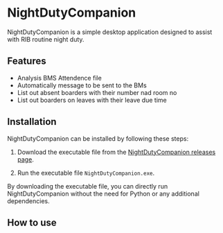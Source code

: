 # NightDutyCompanion

NightDutyCompanion is a simple desktop application designed to assist with RIB routine night duty.

## Features

- Analysis BMS Attendence file
- Automatically message to be sent to the BMs
- List out absent boarders with their number nad room no
- List out boarders on leaves with their leave due time


## Installation

NightDutyCompanion can be installed by following these steps:

1. Download the executable file from the [NightDutyCompanion releases page](https://github.com/Yufannnn/NightDutyCompanion/releases/).

2. Run the executable file `NightDutyCompanion.exe`.

By downloading the executable file, you can directly run NightDutyCompanion without the need for Python or any additional dependencies.

## How to use
